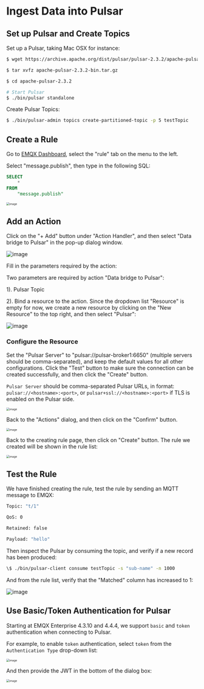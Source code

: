 # Ingest Data into Pulsar

## Set up Pulsar and Create Topics

Set up a Pulsar, taking Mac OSX for instance:

```bash
$ wget https://archive.apache.org/dist/pulsar/pulsar-2.3.2/apache-pulsar-2.3.2-bin.tar.gz

$ tar xvfz apache-pulsar-2.3.2-bin.tar.gz

$ cd apache-pulsar-2.3.2

# Start Pulsar
$ ./bin/pulsar standalone

```

Create Pulsar Topics:

```bash
$ ./bin/pulsar-admin topics create-partitioned-topic -p 5 testTopic
```

## Create a Rule

Go to [EMQX Dashboard](http://127.0.0.1:18083/#/rules), select the
"rule" tab on the menu to the left.

Select "message.publish", then type in the following SQL:

```sql
SELECT
    *
FROM
    "message.publish"
```

<img src="./assets/rule-engine/mysql_sql_1.png" alt="image" style="zoom:50%;" />

## Add an Action

Click on the "+ Add" button under "Action Handler", and then select
"Data bridge to Pulsar" in the pop-up dialog window.

![image](./assets/rule-engine/pulsar_action_0.png)

Fill in the parameters required by the action:

Two parameters are required by action "Data bridge to Pulsar":

1). Pulsar Topic

2). Bind a resource to the action. Since the dropdown list "Resource"
is empty for now, we create a new resource by clicking on the "New
Resource" to the top right, and then select "Pulsar":

![image](./assets/rule-engine/pulsar_action_1.png)

### Configure the Resource

Set the "Pulsar Server" to "pulsar://pulsar-broker1:6650" (multiple servers should be comma-separated), and keep the default values for all other configurations. Click the "Test" button to make sure the connection can be created successfully, and then click the "Create" button.

`Pulsar Server` should be comma-separated Pulsar URLs, in format: `pulsar://<hostname>:<port>`, or `pulsar+ssl://<hostname>:<port>` if TLS is enabled on the Pulsar side.

<img src="./assets/rule-engine/en_pulsar_auth_none.jpg" alt="image" style="zoom:50%;" />

Back to the "Actions" dialog, and then click on the "Confirm"
    button.

<img src="./assets/rule-engine/pulsar_action_2.png" alt="image" style="zoom:50%;" />

Back to the creating rule page, then click on "Create" button. The
    rule we created will be shown in the rule list:

<img src="./assets/rule-engine/pulsar_rule_overview_0.png" alt="image" style="zoom:50%;" />

## Test the Rule

We have finished creating the rule, test the rule by sending an MQTT message to
    EMQX:

```bash
Topic: "t/1"

QoS: 0

Retained: false

Payload: "hello"
```

Then inspect the Pulsar by consuming the topic, and verify if a new record has
been produced:

```bash
\$ ./bin/pulsar-client consume testTopic -s "sub-name" -n 1000
```

And from the rule list, verify that the "Matched" column has increased
to 1:

![image](./assets/rule-engine/pulsar_rule_overview_1.png)

## Use Basic/Token Authentication for Pulsar

Starting at EMQX Enterprise 4.3.10 and 4.4.4, we support `basic` and `token` authentication when connecting to Pulsar.

For example, to enable `token` authentication, select `token` from the `Authentication Type` drop-down list:

<img src="./assets/rule-engine/en_pulsar_auth.jpg" alt="image" style="zoom:50%;" />

And then provide the JWT in the bottom of the dialog box:

<img src="./assets/rule-engine/en_pulsar_auth_token.jpg" alt="image" style="zoom:50%;" />
